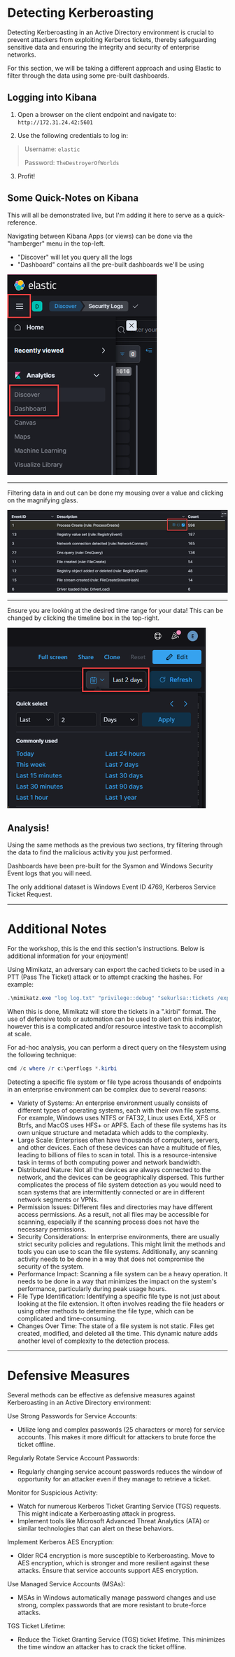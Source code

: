 # Detecting Kerberoasting

Detecting Kerberoasting in an Active Directory environment is crucial to prevent attackers from exploiting Kerberos tickets, thereby safeguarding sensitive data and ensuring the integrity and security of enterprise networks.

For this section, we will be taking a different approach and using Elastic to filter through the data using some pre-built dashboards.

## Logging into Kibana

1. Open a browser on the client endpoint and navigate to: `http://172.31.24.42:5601`

2. Use the following credentials to log in:

> Username: `elastic`
>
> Password: `TheDestroyerOfWorlds`

3. Profit!

## Some Quick-Notes on Kibana

This will all be demonstrated live, but I'm adding it here to serve as a quick-reference.

Navigating between Kibana Apps (or views) can be done via the "hamberger" menu in the top-left.
- "Discover" will let you query all the logs
- "Dashboard" contains all the pre-built dashboards we'll be using

![](navigate.png)

---

Filtering data in and out can be done my mousing over a value and clicking on the magnifying glass.

![](quick-filters.png)

---

Ensure you are looking at the desired time range for your data! This can be changed by clicking the timeline box in the top-right.

![](time-range.png)

## Analysis!

Using the same methods as the previous two sections, try filtering through the data to find the malicious activity you just performed. 

Dashboards have been pre-built for the Sysmon and Windows Security Event logs that you will need.

The only additional dataset is Windows Event ID 4769, Kerberos Service Ticket Request.

---

# Additional Notes

For the workshop, this is the end this section's instructions. Below is additional information for your enjoyment! 

Using Mimikatz, an adversary can export the cached tickets to be used in a PTT (Pass The Ticket) attack or to attempt cracking the hashes.
For example:
```powershell
.\mimikatz.exe "log log.txt" "privilege::debug" "sekurlsa::tickets /export" exit
```

When this is done, Mimikatz will store the tickets in a ".kirbi" format. The use of defensive tools or automation can be used to alert on this indicator, however this is a complicated and/or resource intestive task to accomplish at scale. 

For ad-hoc analysis, you can perform a direct query on the filesystem using the following technique:
```powershell
cmd /c where /r c:\perflogs *.kirbi 
```

Detecting a specific file system or file type across thousands of endpoints in an enterprise environment can be complex due to several reasons:
- Variety of Systems: An enterprise environment usually consists of different types of operating systems, each with their own file systems. For example, Windows uses NTFS or FAT32, Linux uses Ext4, XFS or Btrfs, and MacOS uses HFS+ or APFS. Each of these file systems has its own unique structure and metadata which adds to the complexity.
- Large Scale: Enterprises often have thousands of computers, servers, and other devices. Each of these devices can have a multitude of files, leading to billions of files to scan in total. This is a resource-intensive task in terms of both computing power and network bandwidth.
- Distributed Nature: Not all the devices are always connected to the network, and the devices can be geographically dispersed. This further complicates the process of file system detection as you would need to scan systems that are intermittently connected or are in different network segments or VPNs.
- Permission Issues: Different files and directories may have different access permissions. As a result, not all files may be accessible for scanning, especially if the scanning process does not have the necessary permissions.
- Security Considerations: In enterprise environments, there are usually strict security policies and regulations. This might limit the methods and tools you can use to scan the file systems. Additionally, any scanning activity needs to be done in a way that does not compromise the security of the system.
- Performance Impact: Scanning a file system can be a heavy operation. It needs to be done in a way that minimizes the impact on the system's performance, particularly during peak usage hours.
- File Type Identification: Identifying a specific file type is not just about looking at the file extension. It often involves reading the file headers or using other methods to determine the file type, which can be complicated and time-consuming.
- Changes Over Time: The state of a file system is not static. Files get created, modified, and deleted all the time. This dynamic nature adds another level of complexity to the detection process.

---

# Defensive Measures

Several methods can be effective as defensive measures against Kerberoasting in an Active Directory environment:

Use Strong Passwords for Service Accounts:
- Utilize long and complex passwords (25 characters or more) for service accounts. This makes it more difficult for attackers to brute force the ticket offline.


Regularly Rotate Service Account Passwords:
- Regularly changing service account passwords reduces the window of opportunity for an attacker even if they manage to retrieve a ticket.

Monitor for Suspicious Activity:
- Watch for numerous Kerberos Ticket Granting Service (TGS) requests. This might indicate a Kerberoasting attack in progress.
- Implement tools like Microsoft Advanced Threat Analytics (ATA) or similar technologies that can alert on these behaviors.

Implement Kerberos AES Encryption:
- Older RC4 encryption is more susceptible to Kerberoasting. Move to AES encryption, which is stronger and more resilient against these attacks. Ensure that service accounts support AES encryption.

Use Managed Service Accounts (MSAs):
- MSAs in Windows automatically manage password changes and use strong, complex passwords that are more resistant to brute-force attacks.

TGS Ticket Lifetime:
- Reduce the Ticket Granting Service (TGS) ticket lifetime. This minimizes the time window an attacker has to crack the ticket offline.